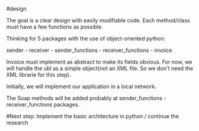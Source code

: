 #design

The goal is a clear design with easily modifiable code. Each method/class must have a few functions as possible.

Thinking for 5 packages with the use of object-oriented python:

sender - receiver - sender_functions - receiver_functions - invoice

Invoice must implement as abstract to make its fields obvious. For now, we will handle the ubl as a simple object(not an XML file. So we don't need the XML librarie for this step). 

Initially, we will implement our application in a local network.

The Soap methods will be added probably at sender_functions - receiver_functions packages.

#Next step: Implement the basic architecture in python / continue the research
